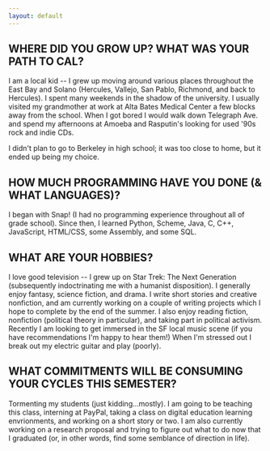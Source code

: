 ```yaml
---
layout: default
---
```


## WHERE DID YOU GROW UP? WHAT WAS YOUR PATH TO CAL?

I am a local kid -- I grew up moving around various places throughout
the East Bay and Solano (Hercules, Vallejo, San Pablo, Richmond, and back to
Hercules). I spent many weekends in the shadow of the university. I usually
visited my grandmother at work at Alta Bates Medical Center a few
blocks away from the school. When I got bored I would walk down
Telegraph Ave. and spend my afternoons at Amoeba and Rasputin's looking
for used '90s rock and indie CDs.

I didn't plan to go to Berkeley in high school; it was too close to home, 
but it ended up being my choice.


## HOW MUCH PROGRAMMING HAVE YOU DONE (& WHAT LANGUAGES)?

I began with Snap! (I had no programming experience throughout all of 
grade school). Since then, I learned Python, Scheme, Java, C, C++, JavaScript, 
HTML/CSS, some Assembly, and some SQL.

## WHAT ARE YOUR HOBBIES?

I love good television -- I grew up on Star Trek: The Next Generation (subsequently 
indoctrinating me with a humanist disposition). I generally enjoy fantasy, science 
fiction, and drama. I write short stories and creative nonfiction, and am currently
working on a couple of writing projects which I hope to complete by the end of the
summer. I also enjoy reading fiction, nonfiction (political theory in particular), 
and taking part in political activism. Recently I am looking to get immersed in the
SF local music scene (if you have recommendations I'm happy to hear them!) When I'm 
stressed out I break out my electric guitar and play (poorly).

## WHAT COMMITMENTS WILL BE CONSUMING YOUR CYCLES THIS SEMESTER?

Tormenting my students (just kidding...mostly). I am going to be teaching this class, 
interning at PayPal, taking a class on digital education learning envrionments, and
working on a short story or two. I am also currently working on a research proposal 
and trying to figure out what to do now that I graduated (or, in other words, find 
some semblance of direction in life).